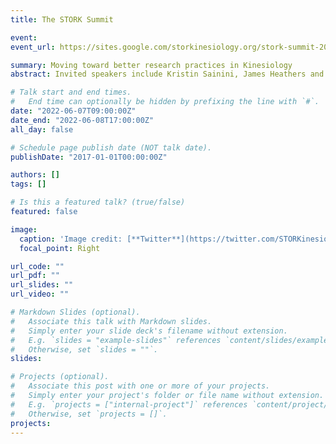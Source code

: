 ```yaml
---
title: The STORK Summit

event: 
event_url: https://sites.google.com/storkinesiology.org/stork-summit-2022/

summary: Moving toward better research practices in Kinesiology
abstract: Invited speakers include Kristin Sainini, James Heathers and Christie Aschwanden

# Talk start and end times.
#   End time can optionally be hidden by prefixing the line with `#`.
date: "2022-06-07T09:00:00Z"
date_end: "2022-06-08T17:00:00Z"
all_day: false

# Schedule page publish date (NOT talk date).
publishDate: "2017-01-01T00:00:00Z"

authors: []
tags: []

# Is this a featured talk? (true/false)
featured: false

image:
  caption: 'Image credit: [**Twitter**](https://twitter.com/STORKinesiology)'
  focal_point: Right

url_code: ""
url_pdf: ""
url_slides: ""
url_video: ""

# Markdown Slides (optional).
#   Associate this talk with Markdown slides.
#   Simply enter your slide deck's filename without extension.
#   E.g. `slides = "example-slides"` references `content/slides/example-slides.md`.
#   Otherwise, set `slides = ""`.
slides:

# Projects (optional).
#   Associate this post with one or more of your projects.
#   Simply enter your project's folder or file name without extension.
#   E.g. `projects = ["internal-project"]` references `content/project/deep-learning/index.md`.
#   Otherwise, set `projects = []`.
projects:
---
```



